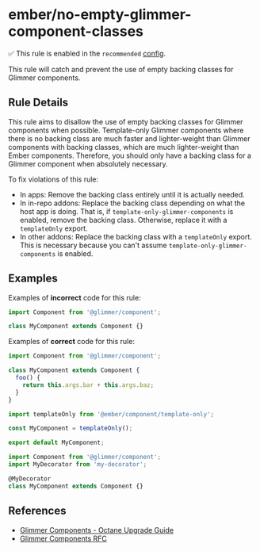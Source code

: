 # ember/no-empty-glimmer-component-classes

✅ This rule is enabled in the `recommended` [config](https://github.com/ember-cli/eslint-plugin-ember#-configurations).

<!-- end auto-generated rule header -->

This rule will catch and prevent the use of empty backing classes for Glimmer components.

## Rule Details

This rule aims to disallow the use of empty backing classes for Glimmer components when possible. Template-only Glimmer components where there is no backing class are much faster and lighter-weight than Glimmer components with backing classes, which are much lighter-weight than Ember components. Therefore, you should only have a backing class for a Glimmer component when absolutely necessary.

To fix violations of this rule:

- In apps: Remove the backing class entirely until it is actually needed.
- In in-repo addons: Replace the backing class depending on what the host app is doing. That is, if `template-only-glimmer-components` is enabled, remove the backing class. Otherwise, replace it with a `templateOnly` export.
- In other addons: Replace the backing class with a `templateOnly` export. This is necessary because you can't assume `template-only-glimmer-components` is enabled.

## Examples

Examples of **incorrect** code for this rule:

```js
import Component from '@glimmer/component';

class MyComponent extends Component {}
```

Examples of **correct** code for this rule:

```js
import Component from '@glimmer/component';

class MyComponent extends Component {
  foo() {
    return this.args.bar + this.args.baz;
  }
}
```

```js
import templateOnly from '@ember/component/template-only';

const MyComponent = templateOnly();

export default MyComponent;
```

```js
import Component from '@glimmer/component';
import MyDecorator from 'my-decorator';

@MyDecorator
class MyComponent extends Component {}
```

## References

- [Glimmer Components - Octane Upgrade Guide](https://guides.emberjs.com/release/upgrading/current-edition/glimmer-components/)
- [Glimmer Components RFC](https://emberjs.github.io/rfcs/0416-glimmer-components.html)
